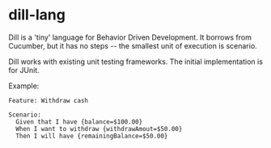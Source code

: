 dill-lang
=========

Dill is a 'tiny' language for Behavior Driven Development.
It borrows from Cucumber, but it has no steps -- the smallest unit of execution is scenario.

Dill works with existing unit testing frameworks. The initial implementation is for JUnit.

Example:
````
Feature: Withdraw cash

Scenario:
  Given that I have {balance=$100.00}
  When I want to withdraw {withdrawAmout=$50.00}
  Then I will have {remainingBalance=$50.00}
  
````  
